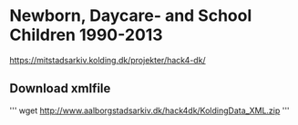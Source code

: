 
# Newborn, Daycare- and  School Children 1990-2013

https://mitstadsarkiv.kolding.dk/projekter/hack4-dk/

## Download xmlfile
'''
wget http://www.aalborgstadsarkiv.dk/hack4dk/KoldingData_XML.zip
'''

